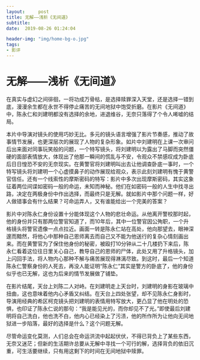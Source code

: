 ```yaml
---
layout:     post
title: 无解——浅析《无间道》
subtitle: 
date:  2019-08-26 01:24:04

header-img: "img/home-bg-o.jpg"
tags: 
- 影评
---
```


# 无解——浅析《无间道》

在真实与虚幻之间徘徊，一将功成万骨枯，是选择赎罪深入天堂，还是选择一错到底，漫漫余生都在永世不得停止痛苦的无间地狱中饱受折磨。在影片《无间道》中，陈永仁和刘建明都没有选择的余地，进退维谷，无奈只落得了个令人唏嘘的结局。

本片中导演对镜头的使用巧妙无比。多元的镜头语言增强了影片节奏感，推动了故事情节发展，也更深层次的展现了人物的复杂形象。如片中刘建明在上课一次审问后出来面对同事玩笑般的问题，一个特写镜头，将刘建明以为露出了马脚而突然僵硬的面部表情放大，体现出了他那一瞬间的慌乱与不安，令观众不禁感叹成为卧底后日日惶恐不安的无奈现实。在黄警官将刘建明叫出去让他调查卧底一事时，一个特写镜头将刘建明一个心虚摸鼻子的动作展现给观众，表示此刻刘建明有愧于黄警官信任。还有一个线索性的摩斯密码的特写：影片中多次出现摩斯密码，其实这象征着两位间谍如密码一般的命运，未知而神秘。他们在如密码一般的人生中找寻出路，决定在两极身份中作出选择，而最终只是无解。就如影片中那个问题一样，好人做错事会有什么结果？可命运弄人，又有谁能给出一个完美的答案？

影片中对陈永仁身份设置十分能体现这个人物的悲壮命运。从他离开警校那时起，他的身份并只有那两位警官知道了，而10年后，其中一位警官因公殉职，一个升格镜头将警官遗像一点点拉近。画面一转是陈永仁站在高处，他向那望去，眼神深邃而黯然，将他心中那种自己恩师离去而自己又不能为他送行的复杂心情刻画出来。而在黄警官为了保住他身份的秘密，被殴打10分钟从二十几楼扔下来后，陈永仁看着这位往日里关心自己，教导自己的恩师的尸体，此处又用了升格镜头，加上闪回手法，将人物内心那种不解与痛苦展现得淋漓尽致。到这时，最后一个知道陈永仁警察身份的人死去，再没人能证明“陈永仁”其实是警方的卧底了，他的身份似乎也已无解，这也为后来的情节发展做了铺垫。

在影片结尾，天台上刘陈二人对峙。在刘建明走上天台时，刘建明的身影在玻璃中扭曲，这也意味着他内心矛盾又纠结。在天台上四处张望，却不见陈永仁身影时，导演用经典的希区柯克镜头把刘建明的表情用特写放大，更凸显了他在明处的恐惧，也印证了陈永仁说的那句：“我是能见光的，而你却见不了光。”即使最后刘建明将自己洗白，他也洗不白，他内心已经染上了污渍，他的所作所为让他向无间地狱进一步陷落，最好的选择是什么？这个问题无解。

尽管命运变化莫测，人们总会在命运洪流中起起伏伏，不得已背负上了某些东西，无奈又迷茫；但新的生活期许总要从无解中寻找一个可行的解，选择背负的依旧沉重，可生活要继续，只有用这剩下的时间在无间地狱中赎罪。